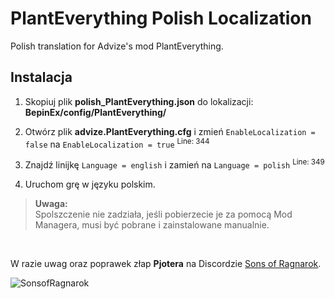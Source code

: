 # PlantEverything Polish Localization
Polish translation for Advize's mod PlantEverything.

## Instalacja
1. Skopiuj plik **polish_PlantEverything.json** do lokalizacji: **BepinEx/config/PlantEverything/**
2. Otwórz plik **advize.PlantEverything.cfg** i zmień `EnableLocalization = false` na `EnableLocalization = true` <sup>Line: 344</sup>
3. Znajdź linijkę `Language = english` i zamień na `Language = polish` <sup>Line: 349</sup>

4. Uruchom grę w języku polskim.</br>

>**Uwaga:**</br> Spolszczenie nie zadziała, jeśli pobierzecie je za pomocą Mod Managera, musi być pobrane i zainstalowane manualnie.</br>
</br>



W razie uwag oraz poprawek złap **Pjotera** na Discordzie [Sons of Ragnarok](https://discord.gg/Bxt8tdQgjS).</br>

![SonsofRagnarok](https://i.imgur.com/G6SKC1W.png)